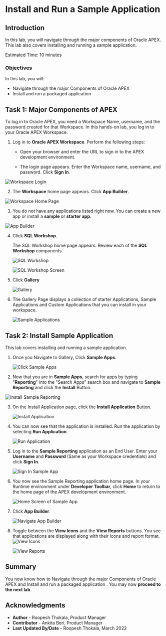 # Install and Run a Sample Application

## Introduction

In this lab, you will navigate through the major components of Oracle APEX. This lab also covers installing and running a sample application.

Estimated Time: 10 minutes

### Objectives
In this lab, you will:
- Navigate through the major Components of Oracle APEX
- Install and run a packaged application

## Task 1: Major Components of APEX

To log in to Oracle APEX, you need a Workspace Name, username, and the password created for that Workspace. In this hands-on lab, you log in to your Oracle APEX Workspace.

1. Log in to **Oracle APEX Workspace**. Perform the following steps:
    -	Open your browser and enter the URL to sign in to the APEX development environment.

    - The login page appears. Enter the Workspace name, username, and password. Click **Sign In**.  

  ![Workspace Login](images/login-to-workspace2.png " ")

2. The **Workspace** home page appears. Click **App Builder**.

  ![Workspace Home Page](images/workspace-home-page.png " ")

3. You do not have any applications listed right now. You can create a new app or install a **sample** or **starter app**.

  ![App Builder](images/app-builder2.png " ")

4. Click **SQL Workshop**.  

    The SQL Workshop home page appears. Review each of the **SQL Workshop** components.

    ![SQL Workshop](images/sql-workshop.png " ")  

    ![SQL Workshop Screen](images/sql-workshop1.png " ")

5. Click **Gallery**

    ![Gallery](images/gallery.png " ")

6. The Gallery Page displays a collection of starter Applications, Sample Applications and Custom Applications that you can install in your workspace.

   ![Sample Applications](images/gallery-page2.png " ")

## Task 2: Install Sample Application

This lab covers installing and running a sample application.

1. Once you Navigate to Gallery, Click **Sample Apps**.

   ![Click Sample Apps](images/gallery-page3.png " ")

2. Now that you are in **Sample Apps**, search for apps by typing "**Reporting**" into the "Search Apps" search box and navigate to **Sample Reporting** and click the **Install** Button.

  ![Install Sample Reporting](images/install-sample-app.png " ")

3. On the Install Application page, click the **Install Application** Button.

   ![Install Application](images/install-app.png " ")

4. You can now see that the application is installed. Run the application by selecting **Run Application**.

   ![Run Application](images/click-run-application.png " ")

5. Log in to the **Sample Reporting** application as an End User. Enter your **Username** and **Password** (Same as your Workspace credentials) and click **Sign In**.

   ![Sign In Sample App](images/run-application1.png " ")

6. You now see the Sample Reporting application home page. In your Runtime environment under **Developer Toolbar**, click **Home** to return to the home page of the APEX development environment.

   ![Home Screen of Sample App](images/navigate-to-sample-reports.png " ")

7. Click **App Builder**.

   ![Navigate App Builder](images/navigate-to-app-builder.png " ")

8. Toggle between the **View Icons** and the **View Reports** buttons. You see that applications are displayed along with their icons and report format.
   ![View Icons](images/display-as-icons1.png " ")

   ![View Reports](images/display-as-report1.png " ")

## Summary
You now know how to Navigate through the major Components of Oracle APEX
and Install and run a packaged application . You may now **proceed to the next lab**.

## Acknowledgments

- **Author** - Roopesh Thokala, Product Manager
- **Contributor** - Ankita Beri, Product Manager
- **Last Updated By/Date** - Roopesh Thokala, March 2022
